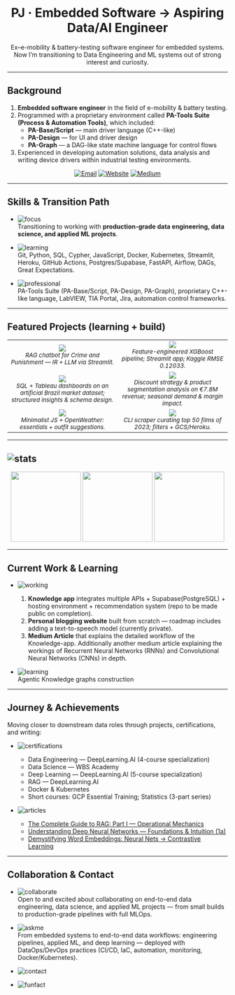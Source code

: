 <h1 align="center">PJ · Embedded Software → Aspiring Data/AI Engineer</h1>

<p align="center">
Ex–e-mobility & battery-testing software engineer for embedded systems.  
Now I’m transitioning to Data Engineering and ML systems out of strong interest and curiosity.
</p>

---

## Background
1. **Embedded software engineer** in the field of e-mobility & battery testing.  
2. Programmed with a proprietary environment called <b>PA-Tools Suite (Process & Automation Tools)</b>, which included:  
   - <b>PA-Base/Script</b> — main driver language (C++-like)  
   - <b>PA-Design</b> — for UI and driver design  
   - <b>PA-Graph</b> — a DAG-like state machine language for control flows  
3. Experienced in developing automation solutions, data analysis and writing device drivers within industrial testing environments.  

<p align="center">
  <a href="mailto:prakash.joshi1402@icloud.com"><img alt="Email" src="https://img.shields.io/badge/EMAIL-prakash.joshi1402@icloud.com-informational?style=flat"></a>
  <a href="https://www.thefourthprojection.com"><img alt="Website" src="https://img.shields.io/badge/WEBSITE-Visit-informational?style=flat"></a>
  <a href="https://medium.com/@prakash1402"><img alt="Medium" src="https://img.shields.io/badge/WRITING-Medium-informational?style=flat"></a>
</p>

---

## Skills & Transition Path

- ![focus](https://img.shields.io/badge/FOCUS%20ON-Data%20Engineering%20%7C%20Data%20Science%20%7C%20Applied%20ML-blue?style=flat-square)  
  Transitioning to working with **production-grade data engineering, data science, and applied ML projects**.  

- ![learning](https://img.shields.io/badge/TOOLS-Learning%20%26%20Building%20with-green?style=flat-square)  
  Git, Python, SQL, Cypher, JavaScript, Docker, Kubernetes, Streamlit, Heroku, GitHub Actions, Postgres/Supabase, FastAPI, Airflow, DAGs, Great Expectations.  

- ![professional](https://img.shields.io/badge/TOOLS-Professional%20Experience-orange?style=flat-square)  
  PA-Tools Suite (PA-Base/Script, PA-Design, PA-Graph), proprietary C++-like language, LabVIEW, TIA Portal, Jira, automation control frameworks.  

---

## Featured Projects (learning + build)

<table>
<tr>
<td align="center" width="50%">
  <a href="https://github.com/hsjoi0214/RAGbot">
    <img src="https://github-readme-stats.vercel.app/api/pin/?username=hsjoi0214&repo=RAGbot&theme=transparent&hide_border=true&v=2" />
  </a>
  <br/>
  <sub><i>RAG chatbot for <i>Crime and Punishment</i> — IR + LLM via Streamlit.</i></sub>
</td>
<td align="center" width="50%">
  <a href="https://github.com/hsjoi0214/housing-price-prediction">
    <img src="https://github-readme-stats.vercel.app/api/pin/?username=hsjoi0214&repo=housing-price-prediction&theme=transparent&hide_border=true&v=2" />
  </a>
  <br/>
  <sub><i>Feature-engineered XGBoost pipeline; Streamlit app; Kaggle RMSE 0.12033.</i></sub>
</td>
</tr>
<tr>
<td align="center" width="50%">
  <a href="https://github.com/hsjoi0214/brazil-market-expansion">
    <img src="https://github-readme-stats.vercel.app/api/pin/?username=hsjoi0214&repo=brazil-market-expansion&theme=transparent&hide_border=true&v=2" />
  </a>
  <br/>
  <sub><i>SQL + Tableau dashboards on an artificial Brazil market dataset; structured insights & schema design.</i></sub>
</td>
<td align="center" width="50%">
  <a href="https://github.com/hsjoi0214/eniac-discount-analysis">
    <img src="https://github-readme-stats.vercel.app/api/pin/?username=hsjoi0214&repo=eniac-discount-analysis&theme=transparent&hide_border=true&v=2" />
  </a>
  <br/>
  <sub><i>Discount strategy & product segmentation analysis on €7.8M revenue; seasonal demand & margin impact.</i></sub>
</td>
</tr>
<tr>
<td align="center" width="50%">
  <a href="https://github.com/hsjoi0214/weather-app">
    <img src="https://github-readme-stats.vercel.app/api/pin/?username=hsjoi0214&repo=weather-app&theme=transparent&hide_border=true&v=2" />
  </a>
  <br/>
  <sub><i>Minimalist JS + OpenWeather: essentials + outfit suggestions.</i></sub>
</td>
<td align="center" width="50%">
  <a href="https://github.com/hsjoi0214/movie-night">
    <img src="https://github-readme-stats.vercel.app/api/pin/?username=hsjoi0214&repo=movie-night&theme=transparent&hide_border=true&v=2" />
  </a>
  <br/>
  <sub><i>CLI scraper curating top 50 films of 2023; filters + GCS/Heroku.</i></sub>
</td>
</tr>
</table>



---

## ![stats](https://img.shields.io/badge/GitHub-Stats-blue?style=flat-square)

<div align="center">
  <img height="160" src="https://github-readme-stats.vercel.app/api?username=hsjoi0214&show_icons=true&rank_icon=github&include_all_commits=true&count_private=true&theme=tokyonight&hide_border=true" />
  <img height="160" src="https://streak-stats.demolab.com?user=hsjoi0214&theme=tokyonight&hide_border=true" />
  <img height="160" src="https://github-readme-stats.vercel.app/api/top-langs/?username=hsjoi0214&layout=compact&langs_count=8&theme=tokyonight&hide_border=true" />
</div>


---

##  Current Work & Learning

- ![working](https://img.shields.io/badge/WORKING%20ON-Knowledge%20App%20%7C%20Blogging%20Website%20%7C%20Medium%20Article%20%20-blue?style=flat-square)  
  1) **Knowledge app** integrates multiple APIs + Supabase(PostgreSQL) + hosting environment + recommendation system (repo to be made public on completion).  
  2) **Personal blogging website** built from scratch — roadmap includes adding a text-to-speech model (currently private).
  3) **Medium Article** that explains the detailed workflow of the Knowledge-app. Additionally another medium article explaining the workings of Recurrent Neural Networks (RNNs) and Convolutional Neural Networks (CNNs) in depth.

- ![learning](https://img.shields.io/badge/LEARNING-Knowledge%20Graphs-green?style=flat-square)  
  Agentic Knowledge graphs construction
---

##  Journey & Achievements
Moving closer to downstream data roles through projects, certifications, and writing:  

- ![certifications](https://img.shields.io/badge/CERTIFICATIONS-orange?style=flat-square)  
  - Data Engineering — DeepLearning.AI (4-course specialization)  
  - Data Science — WBS Academy  
  - Deep Learning — DeepLearning.AI (5-course specialization)  
  - RAG — DeepLearning.AI  
  - Docker & Kubernetes  
  - Short courses: GCP Essential Training; Statistics (3-part series)  

- ![articles](https://img.shields.io/badge/ARTICLES-purple?style=flat-square)  
  - <a href="https://medium.com/@prakash1402/the-complete-guide-to-rag-part-i-operational-mechanics-9365ba12b241">The Complete Guide to RAG: Part I — Operational Mechanics</a>  
  - <a href="https://medium.com/@prakash1402/understanding-deep-neural-networks-foundations-and-intuition-1a-4d3cbe5b4b73">Understanding Deep Neural Networks — Foundations & Intuition (1a)</a>  
  - <a href="https://medium.com/@prakash1402/demystifying-word-embeddings-from-neural-nets-to-contrastive-learning-c444d7b30993">Demystifying Word Embeddings: Neural Nets → Contrastive Learning</a>  


---

##  Collaboration & Contact  

- ![collaborate](https://img.shields.io/badge/LOOKING%20TO-Collaborate%20On-blue?style=flat-square)  
  Open to and excited about collaborating on end-to-end data engineering, data science, and applied ML projects — from small builds to production-grade pipelines with full MLOps.  

- ![askme](https://img.shields.io/badge/ASK%20ME%20ABOUT-Embedded%20→%20Data%20Transition-lightgrey?style=flat-square)  
  From embedded systems to end-to-end data workflows: engineering pipelines, applied ML, and deep learning — deployed with DataOps/DevOps practices (CI/CD, IaC, automation, monitoring, Docker/Kubernetes).

- ![contact](https://img.shields.io/badge/REACH%20ME-prakash.joshi1402%40icloud.com-green?style=flat-square)  

- ![funfact](https://img.shields.io/badge/FUN%20FACT-Obsessed%20with%20reading%20%26%20and%20learning-orange?style=flat-square)  
  
